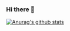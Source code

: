 ### Hi there 👋

[![Anurag's github stats](https://github-readme-stats.vercel.app/api?username=geng130127)](https://github.com/anuraghazra/github-readme-stats)
